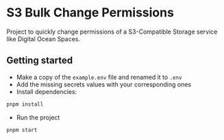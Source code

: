 # S3 Bulk Change Permissions

Project to quickly change permissions of a S3-Compatible Storage service like Digital Ocean Spaces.

## Getting started

- Make a copy of the `example.env` file and renamed it to `.env`
- Add the missing secrets values with your corresponding ones
- Install dependencies:

```bash
pnpm install
```

- Run the project

```bash
pnpm start
```